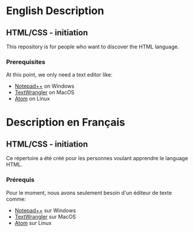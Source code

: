 # English Description
## HTML/CSS - initiation
This repository is for people who want to discover the HTML language.

### Prerequisites

At this point, we only need a text editor like:
- [Notepad++](https://notepad-plus-plus.org/fr/) on Windows
- [TextWrangler](https://itunes.apple.com/fr/app/textwrangler/id404010395?mt=12) on MacOS
- [Atom](https://atom.io/) on Linux





# Description en Français
## HTML/CSS - initiation
Ce répertoire a été créé pour les personnes voulant apprendre le language HTML.

### Prérequis

Pour le moment, nous avons seulement besoin d'un éditeur de texte comme:
- [Notepad++](https://notepad-plus-plus.org/fr/) sur Windows
- [TextWrangler](https://itunes.apple.com/fr/app/textwrangler/id404010395?mt=12) sur MacOS
- [Atom](https://atom.io/) sur Linux



